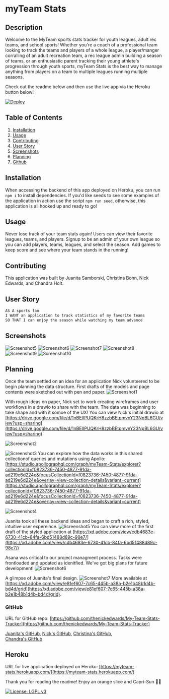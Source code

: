 # myTeam Stats

## Description

Welcome to the MyTeam sports stats tracker for youth leagues, adult rec teams, and school sports! Whether you're a coach of a professional team looking to track the teams and players of a whole league, a player/manger corralling of an adult recreation team, a rec league admin building a season of teams, or an enthusiastic parent tracking their young athlete's progression through youth sports, myTeam Stats is the best way to manage anything from players on a team to multiple leagues running multiple seasons.

Check out the readme below and then use the live app via the Heroku button below!

[![Deploy](https://www.herokucdn.com/deploy/button.svg)](https://myteam-stats.herokuapp.com/)

## Table of Contents

1. [Installation](#installation)
2. [Usage](#usage)
3. [Contributing](#contributing)
4. [User Story](#user-story)
5. [Screenshots](#screenshots)
6. [Planning](#Planning)
7. [Github](#github)

## Installation

When accessing the backend of this app deployed on Heroku, you can run `npm i` to install dependencies. If you'd like seeds to see some examples of the application in action use the script `npm run seed`, otherwise, this application is all hooked up and ready to go!

## Usage

Never lose track of your team stats again! Users can view their favorite leagues, teams, and players. Signup to be an admin of your own league so you can add players, teams, leagues, and select the season. Add games to keep score and see where your team stands in the running!

## Contributing

This application was built by Juanita Samborski, Christina Bohn, Nick Edwards, and Chandra Holt.

## User Story

```md
AS A sports fan
I WANT an application to track statistics of my favorite teams
SO THAT I can enjoy the season while watching my team advance
```

## Screenshots

![Screenshot5](./planning/login.png)
![Screenshot6](./planning/homepage.png)
![Screenshot7](./planning/leagues.png)
![Screenshot8](./planning/league.png)
![Screenshot9](./planning/teams.png)
![Screenshot10](./planning/add.png)

## Planning

Once the team settled on an idea for an application Nick volunteered to be begin planning the data structure. First drafts of the models and page contents were sketched out with pen and paper.
![Screenshot1](./planning/models-data_doodles.jpg)

With rough ideas on paper, Nick set to work creating wireframes and user workflows in a drawio to share with the team. The data was beginning to take shape and with it somoe of the UX! You can view Nick's initial drawio at [https://drive.google.com/file/d/1nBEIIPUQKrH8zzbBEtpmvnY23NpBL6GU/view?usp=sharing](https://drive.google.com/file/d/1nBEIIPUQKrH8zzbBEtpmvnY23NpBL6GU/view?usp=sharing)

![Screenshot2](./planning/diagram1.png)

![Screenshot3](./planning/diagram2.svg) 
You can explore how the data works in this shared collectionof queries and mutations using Apollo: [https://studio.apollographql.com/graph/myTeam-Stats/explorer?collectionId=f0823736-7450-4877-91da-ad219e6d224e&focusCollectionId=f0823736-7450-4877-91da-ad219e6d224e&overlay=view-collection-details&variant=current](https://studio.apollographql.com/graph/myTeam-Stats/explorer?collectionId=f0823736-7450-4877-91da-ad219e6d224e&focusCollectionId=f0823736-7450-4877-91da-ad219e6d224e&overlay=view-collection-details&variant=current)

![Screenshot4](./planning/model-structure.png)

Juanita took all these backend ideas and began to craft a rich, styled, intuitive user expereince.
![Screenshot5](./planning/design-draft.png)
You can view more of the first draft of the styled application at [https://xd.adobe.com/view/cdb4683e-6730-41cb-84fa-6bd51488d89c-98e7/](https://xd.adobe.com/view/cdb4683e-6730-41cb-84fa-6bd51488d89c-98e7/)

Asana was critical to our project managment process. Tasks were frontloaded and updated as idenitfied. We've got big plans for future development!
![Screenshot6](./planning/asana-inprogress.png)

A glimpse of Juanita's final design.
![Screenshot7](./planning/design-final.png)
More available at [https://xd.adobe.com/view/e81ef607-7c65-445b-a38a-b2e1b48b1d4b-bd4d/grid](https://xd.adobe.com/view/e81ef607-7c65-445b-a38a-b2e1b48b1d4b-bd4d/grid).

### GitHub

URL for GitHub repo: [https://github.com/thenickedwards/My-Team-Stats-Tracker](https://github.com/thenickedwards/My-Team-Stats-Tracker)

[Juanita's GitHub](https://www.github.com/jsamborski310),
[Nick's GitHub](https://www.github.com/thenickedwards),
[Christina's GitHub](https://www.github.com/ChristinaBohn),  
[Chandra's GitHub](https://www.github.com/chandrapanda)

## Heroku

URL for live application deployed on Heroku: [https://myteam-stats.herokuapp.com/](https://myteam-stats.herokuapp.com/)

Thank you for reading the readme! Enjoy an orange slice and Capri-Sun 🍊🧃

[![License: LGPL v3](https://img.shields.io/badge/License-LGPL_v3-brightgreen.svg)](https://www.gnu.org/licenses/lgpl-3.0)
